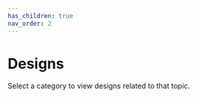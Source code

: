 ```yaml
---
has_children: true
nav_order: 2
---
```


# Designs

Select a category to view designs related to that topic.